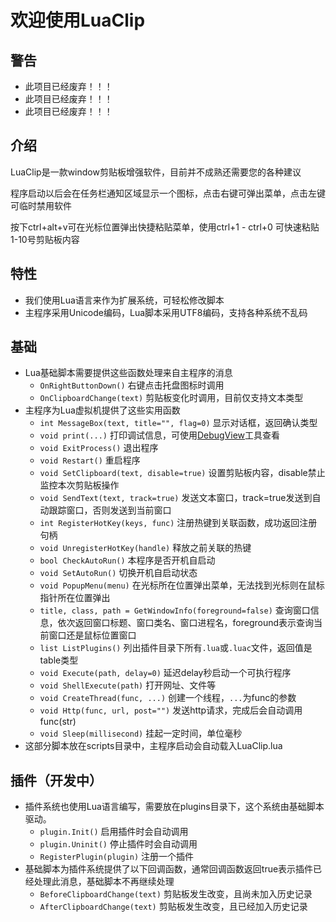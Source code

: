 # 欢迎使用LuaClip

## 警告
- 此项目已经废弃！！！ 
- 此项目已经废弃！！！ 
- 此项目已经废弃！！！ 

## 介绍
LuaClip是一款window剪贴板增强软件，目前并不成熟还需要您的各种建议

程序启动以后会在任务栏通知区域显示一个图标，点击右键可弹出菜单，点击左键可临时禁用软件

按下ctrl+alt+v可在光标位置弹出快捷粘贴菜单，使用ctrl+1 - ctrl+0 可快速粘贴1-10号剪贴板内容

## 特性
- 我们使用Lua语言来作为扩展系统，可轻松修改脚本
- 主程序采用Unicode编码，Lua脚本采用UTF8编码，支持各种系统不乱码

## 基础
- Lua基础脚本需要提供这些函数处理来自主程序的消息
	- `OnRightButtonDown()` 右键点击托盘图标时调用
	- `OnClipboardChange(text)` 剪贴板变化时调用，目前仅支持文本类型
- 主程序为Lua虚拟机提供了这些实用函数
	- `int MessageBox(text, title="", flag=0)` 显示对话框，返回确认类型
	- `void print(...)` 打印调试信息，可使用[DebugView](http://technet.microsoft.com/en-us/sysinternals/bb896647)工具查看
	- `void ExitProcess()` 退出程序
	- `void Restart()` 重启程序
	- `void SetClipboard(text, disable=true)` 设置剪贴板内容，disable禁止监控本次剪贴板操作
	- `void SendText(text, track=true)` 发送文本窗口，track=true发送到自动跟踪窗口，否则发送到当前窗口
	- `int RegisterHotKey(keys, func)` 注册热键到关联函数，成功返回注册句柄
	- `void UnregisterHotKey(handle)` 释放之前关联的热键
	- `bool CheckAutoRun()` 本程序是否开机自启动
	- `void SetAutoRun()` 切换开机自启动状态
	- `void PopupMenu(menu)` 在光标所在位置弹出菜单，无法找到光标则在鼠标指针所在位置弹出
	- `title, class, path = GetWindowInfo(foreground=false)` 查询窗口信息，依次返回窗口标题、窗口类名、窗口进程名，foreground表示查询当前窗口还是鼠标位置窗口
	- `list ListPlugins()` 列出插件目录下所有`.lua`或`.luac`文件，返回值是table类型
	- `void Execute(path, delay=0)` 延迟delay秒启动一个可执行程序
	- `void ShellExecute(path)` 打开网址、文件等
	- `void CreateThread(func, ...)` 创建一个线程，`...`为func的参数
	- `void Http(func, url, post="")` 发送http请求，完成后会自动调用func(str)
	- `void Sleep(millisecond)` 挂起一定时间，单位毫秒
- 这部分脚本放在scripts目录中，主程序启动会自动载入LuaClip.lua

## 插件（开发中）
- 插件系统也使用Lua语言编写，需要放在plugins目录下，这个系统由基础脚本驱动。
	- `plugin.Init()` 启用插件时会自动调用
	- `plugin.Uninit()` 停止插件时会自动调用
	- `RegisterPlugin(plugin)` 注册一个插件
- 基础脚本为插件系统提供了以下回调函数，通常回调函数返回true表示插件已经处理此消息，基础脚本不再继续处理
	- `BeforeClipboardChange(text)` 剪贴板发生改变，且尚未加入历史记录
	- `AfterClipboardChange(text)` 剪贴板发生改变，且已经加入历史记录
